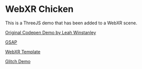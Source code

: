 # WebXR Chicken

This is a ThreeJS demo that has been added to a WebXR scene.

[Original Codepen Demo by Leah Winstanley](https://codepen.io/leahwinstanley/pen/zYGpqjy)

[GSAP](https://greensock.com/gsap/)

[WebXR Template](https://github.com/Zetaphor/webxr-template)

[Glitch Demo](https://glitch.com/edit/#!/webxr-chicken)